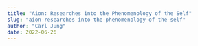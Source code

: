 ```yaml
---
title: "Aion: Researches into the Phenomenology of the Self"
slug: "aion-researches-into-the-phenomenology-of-the-self"
author: "Carl Jung"
date: 2022-06-26
---
```

